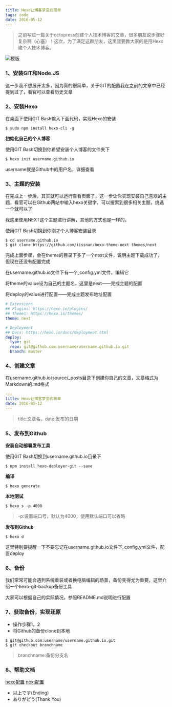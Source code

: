 ```yaml
---
title: Hexo让博客梦变的简单
tags: code
date: 2016-05-12
---
```

> 之前写过一篇关于octopress创建个人技术博客的文章，很多朋友说步骤好复杂啊（心塞）！这次，为了满足这群朋友，这里我要教大家的是用Hexo建个人技术博客。

<!-- more -->

![模版](http://img.blog.csdn.net/20160513083320066)

### 1、安装GIT和Node.JS

这一步我不想展开太多，因为真的很简单，关于GIT的配置我在之前的文章中已经提到过了，看官可以查看历史文章

[​教你如何建高逼格个人网站]: http://zoeminghong.github.io/2016/04/20/octopress/

### 2、安装Hexo

在桌面下使用GIT Bash输入下面代码，实现Hexo的安装

```shell
$ sudo npm install hexo-cli -g
```

**初始化自己的个人博客**

使用GIT Bash切换到你希望安装个人博客的文件夹下

```shell
$ hexo init username.github.io
```

username就是Github中的用户名，详细查看

[​教你如何建高逼格个人网站]: http://zoeminghong.github.io/2016/04/20/octopress/

### 3、主题的安装

在完成上一步后，其实就可以运行查看页面了，这一步让你实现安装自己喜欢的主题，看官可以在Github网站中输入hexo关键字，可以搜索到很多相关主题，挑选一个就可以了

我这里使用NEXT这个主题进行讲解，其他的方式也是一样的。

使用GIT Bash切换到你刚才个人博客安装目录

```shell
$ cd username.github.io
$ git clone https://github.com/iissnan/hexo-theme-next themes/next
```

完成上面步骤，会在theme的目录下多了一个next文件，说明主题下载成功了，但现在还没有配置完成

在username.github.io文件下有一个_config.yml文件，编辑它

将theme的value设为自己的主题名，这里是next——完成主题的配置

将deploy的value进行配置——完成主题发布地址配置

```yaml
# Extensions
## Plugins: https://hexo.io/plugins/
## Themes: https://hexo.io/themes/
theme: next

# Deployment
## Docs: https://hexo.io/docs/deployment.html
deploy:
  type: git
  repo: git@github.com:username/username.github.io.git
  branch: master
```

### 4、创建文章

在username.github.io/source/_posts目录下创建你自己的文章，文章格式为Markdown的.md格式

```yaml
---
title: Hexo让博客梦变的简单
date: 2016-05-12
---
```

> title:文章名，date:发布的日期

### 5、发布到Github

**安装自动部署发布工具**

使用GIT Bash切换到username.github.io目录下

```shell
$ npm install hexo-deployer-git --save
```

**编译**

```shell
$ hexo generate
```

**本地测试**

```shell
$ hexo s -p 4000
```

> -p:设置端口号，默认为4000，使用默认端口可以省略

**发布到Github**

```shell
$ hexo d
```

这里特别要提醒一下不要忘记在username.github.io文件下_config.yml文件，配置deploy

### 6、备份

我们常常可能会遇到系统重装或者换电脑编辑的场景，备份变得尤为重要，这里介绍一个hexo-git-backup备份工具

[git-backup​]: https://github.com/coneycode/hexo-git-backup

大家可以根据自己的实际情况，参照README.md说明进行配置

### 7、获取备份，实现还原

- 操作步骤1，2
- 将Github的备份clone到本地

```shell
$ git@github.com:username/username.github.io.git
$ git checkout branchname
```

> branchname:备份分支名

### 8、帮助文档

[hexo配置](https://hexo.io/zh-cn/docs/configuration.html)
[next配置](http://theme-next.iissnan.com/faqs.html)


 - 以上です(Ending)
 - ありがどう(Thank You)
